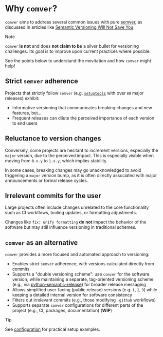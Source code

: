 <!--
SPDX-FileCopyrightText: © 2025 open-nudge <https://github.com/open-nudge>
SPDX-FileContributor: szymonmaszke <github@maszke.co>

SPDX-License-Identifier: Apache-2.0
-->

# Why `comver`?

`comver` aims to address several common issues with pure
[semver](https://semver.org/), as discussed in articles like
[Semantic Versioning Will Not Save You](https://hynek.me/articles/semver-will-not-save-you/)

> [!NOTE]
> `comver` __is not__ and does __not claim to be__
> a silver bullet for versioning challenges. Its goal
> is to improve upon current practices where possible.

See the points below to understand the movitation and how
`comver` might help!

## Strict `semver` adherence

Projects that strictly follow `semver`
(e.g. [`setuptools`](https://pypi.org/project/setuptools/)
with over `80` major releases) exhibit:

- Informative versioning that communicates
    breaking changes and new features, but…
- Frequent releases can dilute the perceived
    importance of each version to end users

## Reluctance to version changes

Conversely, some projects are hesitant to increment versions, especially
the `major` version, due to the perceived impact. This is especially visible
when moving from `0.x.y` to `1.x.y`, which implies stability.

In some cases, breaking changes may go unacknowledged to avoid triggering
a `major` version bump, as it is often directly associated with
major announcements or formal release cycles.

## Irrelevant commits for the user

Large projects often include changes unrelated to the core
functionality such as CI workflows, tooling updates, or formatting adjustments.

Changes like `fix: unify formatting` __do not__ impact the behavior of the
software but may still influence versioning in traditional schemes.

## `comver` as an alternative

`comver` provides a more focused and automated approach to versioning:

- Enables strict `semver` adherence, with versions calculated
    directly from commits
- Supports a "double versioning scheme":
    use `comver` for the software version, while maintaining a separate,
    tag-oriented versioning scheme (e.g., via [python-semantic-release](https://python-semantic-release.readthedocs.io/en/latest/))
    for broader release messaging
- Allows simplified user-facing (public release) versions (e.g. `1`, `2`, `3`)
    while keeping a detailed internal version for software consistency
- Filters out irrelevant commits (e.g., those modifying `.github` workflows)
- Supports separate `comver` configurations for different parts of the project
    (e.g., CI, packages, documentation) (__WIP__)

> [!TIP]
> See [configuration](configuration.md) for practical setup examples.
